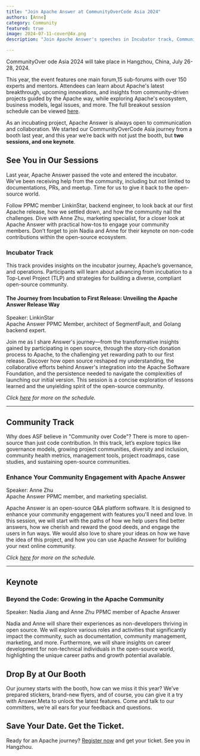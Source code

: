 ```yaml
---
title: "Join Apache Answer at CommunityOverCode Asia 2024"
authors: [Anne]
category: Community
featured: true
image: 2024-07-11-cover@4x.png
description: "Join Apache Answer's speeches in Incubator track, Community track, Keynote. Talk to us at our booth in CoC Asia 2024."

---
```


CommunityOver ode Asia 2024 will take place in Hangzhou, China, July 26-28, 2024. 

This year, the event features one main forum,15 sub-forums with over 150 experts and mentors. Attendees can learn about Apache's latest breakthrough, upcoming innovations, and insights from community-driven projects guided by the Apache way, while exploring Apache's ecosystem, business models, legal issues, and more. The full breakout session schedule can be viewed [here](https://asia.communityovercode.org/schedule.html).

As an incubating project, Apache Answer is always open to communication and collaboration. We started our CommunityOverCode Asia journey from a booth last year, and this year we’re back with not just the booth, but **two sessions, and one keynote**.

## See You in Our Sessions
Last year, Apache Answer passed the vote and entered the incubator. We’ve been receiving help from the community, including but not limited to documentations, PRs, and meetup. Time for us to give it back to the open-source world. 

Follow PPMC member LinkinStar, backend engineer, to look back at our first Apache release, how we settled down, and how the community nail the challenges. Dive with Anne Zhu, marketing specialist, for a closer look at Apache Answer with practical how-tos to engage your community members. Don’t forget to join Nadia and Anne for their keynote on non-code contributions within the open-source ecosystem. 

### Incubator Track 
This track provides insights on the incubator journey, Apache’s governance, and operations. Participants will learn about advancing from incubation to a Top-Level Project (TLP) and strategies for building a diverse, compliant open-source community.

#### The Journey from Incubation to First Release: Unveiling the Apache Answer Release Way   
Speaker: LinkinStar    
Apache Answer PPMC Member, architect of SegmentFault, and Golang backend expert.

Join me as I share Answer's journey—from the transformative insights gained by participating in open source, through the story-rich donation process to Apache, to the challenging yet rewarding path to our first release. Discover how open source reshaped my understanding, the collaborative efforts behind Answer's integration into the Apache Software Foundation, and the persistence needed to navigate the complexities of launching our initial version. This session is a concise exploration of lessons learned and the unyielding spirit of the open-source community.

*Click [here](https://asia.communityovercode.org/schedule.html) for more on the schedule.*

------

## Community Track   
Why does ASF believe in "Community over Code"? There is more to open-source than just code contribution. In this track, let’s explore topics like governance models, growing project communities, diversity and inclusion, community health metrics, management tools, project roadmaps, case studies, and sustaining open-source communities.

### Enhance Your Community Engagement with Apache Answer
Speaker: Anne Zhu  
Apache Answer PPMC member, and marketing specialist.

Apache Answer is an open-source Q&A platform software. It is designed to enhance your community engagement with features you'll need and love. In this session, we will start with the paths of how we help users find better answers, how we cherish and reward the good deeds, and engage the users in fun ways. We would also love to share your ideas on how we have the idea of this project, and how you can use Apache Answer for building your next online community.

*Click [here](https://asia.communityovercode.org/schedule.html) for more on the schedule.*

----

## Keynote
### Beyond the Code: Growing in the Apache Community
Speaker: Nadia Jiang and Anne Zhu 
PPMC member of Apache Answer

Nadia and Anne will share their experiences as non-developers thriving in open source. We will explore various roles and activities that significantly impact the community, such as documentation, community management, marketing, and more. Furthermore, we will share insights on career development for non-technical individuals in the open-source world, highlighting the unique career paths and growth potential available. 

## Drop By at Our Booth
Our journey starts with the booth, how can we miss it this year? We’ve prepared stickers, brand-new flyers, and of course, you can give it a try with Answer.Meta to unlock the latest features. Come and talk to our committers, we’re all ears for your feedback and questions. 

## Save Your Date. Get the Ticket.
Ready for an Apache journey? [Register now](https://asia.communityovercode.org/#register) and get your ticket. See you in Hangzhou.